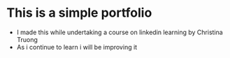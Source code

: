 # This is a simple portfolio 

* I made this while undertaking a course on linkedin learning by Christina Truong
* As i continue to learn i will be improving it
